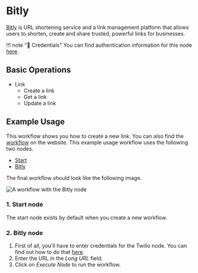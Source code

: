 # Bitly

[Bitly](https://bitly.com/) is URL shortening service and a link management platform that allows users to shorten, create and share trusted, powerful links for businesses.

!!! note "🔑 Credentials"
    You can find authentication information for this node [here](/workflow/integrations/credentials/bitly/).


## Basic Operations

* Link
    * Create a link
    * Get a link
    * Update a link

## Example Usage

This workflow shows you how to create a new link. You can also find the [workflow](https://WF².io/workflows/442) on the website. This example usage workflow uses the following two nodes.
- [Start](/workflow/integrations/core-nodes/workflow-nodes-base.start/)
- [Bitly]()

The final workflow should look like the following image.

![A workflow with the Bitly node](/_images/integrations/nodes/bitly/workflow.png)

### 1. Start node

The start node exists by default when you create a new workflow.

### 2. Bitly node

1. First of all, you'll have to enter credentials for the Twilio node. You can find out how to do that [here](/workflow/integrations/credentials/bitly/).
2. Enter the URL in the *Long URL* field.
3. Click on *Execute Node* to run the workflow.
